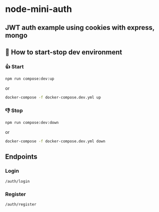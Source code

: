 # node-mini-auth

## JWT auth example using cookies with express, mongo

## 🚧 How to start-stop dev environment

### 👍 Start

```bash
npm run compose:dev:up
```

or
```bash
docker-compose -f docker-compose.dev.yml up
```


### 👎 Stop

```bash
npm run compose:dev:down
```

or
```bash
docker-compose -f docker-compose.dev.yml down
```

## Endpoints

### Login

```bash
/auth/login
```

### Register

```bash
/auth/register
```
